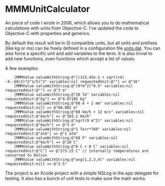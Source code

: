 # MMMUnitCalculator

An piece of code I wrote in 2006, which allows you to do mathematical calculations with units from Objective-C. I've updated the code to Objective-C with properties and generics.

By default the result will be in SI compatible units, but all units and prefixes (like kg or ms) can be freely defined in a configuration file [units.dat](units.dat). You can also force a specific unit and add variables to the term. It is also trivial to add new functions, even functions which accept a list of values.

A few examples:
```
    [MMMValue valueWithString:@"((123.45e-1 + sqrt(+4) -4-.69/2)*2^1/5)^2" variables:nil requestedUnit:@""] => @"16"
    [MMMValue valueWithString:@"(9*m^2)^0.5" variables:nil requestedUnit:@""] => @"3 m"
    [MMMValue valueWithString:@"20 lb" variables:nil requestedUnit:@"kg"] => @"9.07185 kg"
    [MMMValue valueWithString:@"60 m + 2 mm" variables:nil requestedUnit:nil] => @"60.002 m"
    [MMMValue valueWithString:@"60 km/h + 12 m/s" variables:nil requestedUnit:@"km/h"] => @"103.2 km/h"
    [MMMValue valueWithString:@"sqrt(9 m^2)" variables:nil requestedUnit:@"km/h"] => @"3 m"
    [MMMValue valueWithString:@"1 Torr*760" variables:nil requestedUnit:@"atm"] => @"1 atm"
    [MMMValue valueWithString:@"68 F" variables:nil requestedUnit:@"km/h"] => @"20 C"
    [MMMValue valueWithString:@"0 C + 0 C" variables:nil requestedUnit:@"C"] => @"273.15 C" // internally temperatures are converted to Kelvin
    [MMMValue valueWithString:@"avg(1,2,3,4)" variables:nil requestedUnit:nil] => @"2.5"
```

The project is an Xcode project with a simple NSLog in the app delegate for testing. It also has a bunch of unit tests to make sure the math works.
